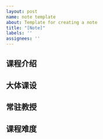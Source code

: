 ```yaml
---
layout: post
name: note template
about: Template for creating a note
title: "[Note]"
labels: ''
assignees: ''
---
```

## 课程介绍

## 大体课设

## 常驻教授

## 课程难度

